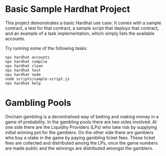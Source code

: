 # Basic Sample Hardhat Project

This project demonstrates a basic Hardhat use case. It comes with a sample contract, a test for that contract, a sample script that deploys that contract, and an example of a task implementation, which simply lists the available accounts.

Try running some of the following tasks:

```shell
npx hardhat accounts
npx hardhat compile
npx hardhat clean
npx hardhat test
npx hardhat node
node scripts/sample-script.js
npx hardhat help
```

# Gambling Pools

Onchain gambling is a decentralised way of betting and making money in a game of probability. In the gambling pools there are two sides involved. At one side there are the Liquidity Providers (LPs) who take risk by supplying initial winning pot for the gamblers. On the other side there are gamblers who buy a stake in the game by paying gambling ticket fees. These ticket fees are collected and distributed among the LPs, once the game numbers are made public and the winnings are distributed amongst the gamblers.